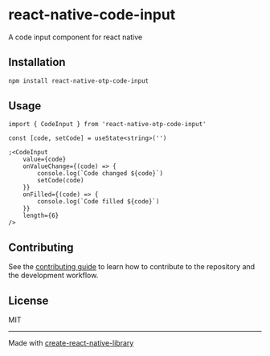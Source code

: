 # react-native-code-input

A code input component for react native

## Installation

```sh
npm install react-native-otp-code-input
```

## Usage

```tsx
import { CodeInput } from 'react-native-otp-code-input'

const [code, setCode] = useState<string>('')

;<CodeInput
	value={code}
	onValueChange={(code) => {
		console.log(`Code changed ${code}`)
		setCode(code)
	}}
	onFilled={(code) => {
		console.log(`Code filled ${code}`)
	}}
	length={6}
/>
```

## Contributing

See the [contributing guide](CONTRIBUTING.md) to learn how to contribute to the repository and the development workflow.

## License

MIT

---

Made with [create-react-native-library](https://github.com/callstack/react-native-builder-bob)
